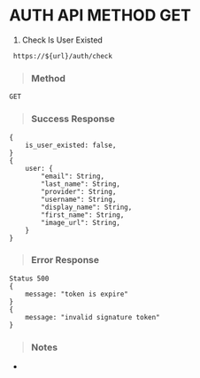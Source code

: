 # AUTH API METHOD GET

1. Check Is User Existed

` https://${url}/auth/check`

> ### Method

    GET

> ### Success Response

```
{
    is_user_existed: false,
}
{
    user: {
        "email": String,
        "last_name": String,
        "provider": String,
        "username": String,
        "display_name": String,
        "first_name": String,
        "image_url": String,
    }
}
```

> ### Error Response

```
Status 500
{
    message: "token is expire"
}
{
    message: "invalid signature token"
}
```

> ### Notes

-

